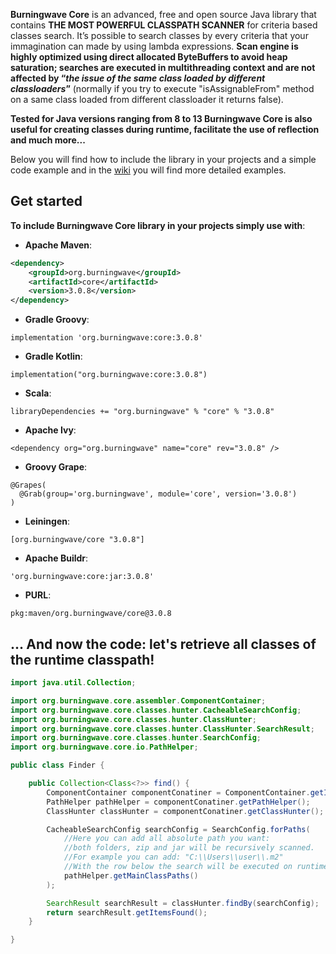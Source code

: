 **Burningwave Core** is an advanced, free and open source Java library that contains **THE MOST POWERFUL CLASSPATH SCANNER** for criteria based classes search.
It’s possible to search classes by every criteria that your immagination can made by using lambda expressions. **Scan engine is highly optimized using direct allocated ByteBuffers to avoid heap saturation; searches are executed in multithreading context and are not affected by “_the issue of the same class loaded by different classloaders_”** (normally if you try to execute "isAssignableFrom" method on a same class loaded from different classloader it returns false).

**Tested for Java versions ranging from 8 to 13 Burningwave Core is also useful for creating classes during runtime, facilitate the use of reflection and much more...**

Below you will find how to include the library in your projects and a simple code example and in the [wiki](https://github.com/burningwave/core/wiki) you will find more detailed examples.

## Get started

**To include Burningwave Core library in your projects simply use with**:

* **Apache Maven**:
```xml
<dependency>
    <groupId>org.burningwave</groupId>
    <artifactId>core</artifactId>
    <version>3.0.8</version>
</dependency>
```

* **Gradle Groovy**:
```
implementation 'org.burningwave:core:3.0.8'
```

* **Gradle Kotlin**:
```
implementation("org.burningwave:core:3.0.8")
```

* **Scala**:
```
libraryDependencies += "org.burningwave" % "core" % "3.0.8"
```

* **Apache Ivy**:
```
<dependency org="org.burningwave" name="core" rev="3.0.8" />
```

* **Groovy Grape**:
```
@Grapes(
  @Grab(group='org.burningwave', module='core', version='3.0.8')
)
```

* **Leiningen**:
```
[org.burningwave/core "3.0.8"]
```

* **Apache Buildr**:
```
'org.burningwave:core:jar:3.0.8'
```

* **PURL**:
```
pkg:maven/org.burningwave/core@3.0.8
```

## ... And now the code: let's retrieve all classes of the runtime classpath!
```java
import java.util.Collection;

import org.burningwave.core.assembler.ComponentContainer;
import org.burningwave.core.classes.hunter.CacheableSearchConfig;
import org.burningwave.core.classes.hunter.ClassHunter;
import org.burningwave.core.classes.hunter.ClassHunter.SearchResult;
import org.burningwave.core.classes.hunter.SearchConfig;
import org.burningwave.core.io.PathHelper;

public class Finder {

	public Collection<Class<?>> find() {
		ComponentContainer componentConatiner = ComponentContainer.getInstance();
		PathHelper pathHelper = componentConatiner.getPathHelper();
		ClassHunter classHunter = componentConatiner.getClassHunter();

		CacheableSearchConfig searchConfig = SearchConfig.forPaths(
			//Here you can add all absolute path you want:
			//both folders, zip and jar will be recursively scanned.
			//For example you can add: "C:\\Users\\user\\.m2"
			//With the row below the search will be executed on runtime Classpaths
			pathHelper.getMainClassPaths()
		);

		SearchResult searchResult = classHunter.findBy(searchConfig);
		return searchResult.getItemsFound();
	}

}
```
